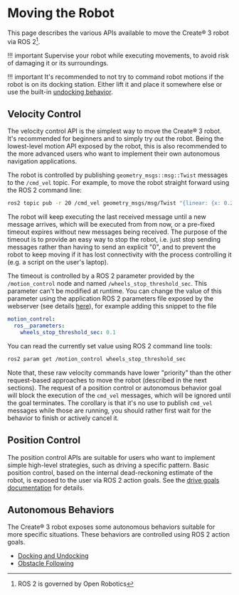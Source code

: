 # Moving the Robot

This page describes the various APIs available to move the Create® 3 robot via ROS 2[^1].

!!! important
    Supervise your robot while executing movements, to avoid risk of damaging it or its surroundings.

!!! important
    It's recommended to not try to command robot motions if the robot is on its docking station.
    Either lift it and place it somewhere else or use the built-in [undocking behavior](../docking/#undocking).


## Velocity Control

The velocity control API is the simplest way to move the Create® 3 robot.
It's recommended for beginners and to simply try out the robot.
Being the lowest-level motion API exposed by the robot, this is also recommended to the more advanced users who want to implement their own autonomous navigation applications.

The robot is controlled by publishing `geometry_msgs::msg::Twist` messages to the `/cmd_vel` topic.
For example, to move the robot straight forward using the ROS 2 command line:

```bash
ros2 topic pub -r 20 /cmd_vel geometry_msgs/msg/Twist "{linear: {x: 0.2, y: 0.0, z: 0.0}, angular: {x: 0.0, y: 0.0, z: 0.0}}"
```

The robot will keep executing the last received message until a new message arrives, which will be executed from from now, or a pre-fixed timeout expires without new messages being received.
The purpose of the timeout is to provide an easy way to stop the robot, i.e. just stop sending messages rather than having to send an explicit "0", and to prevent the robot to keep moving if it has lost connectivity with the process controlling it (e.g. a script on the user's laptop).

The timeout is controlled by a ROS 2 parameter provided by the `/motion_control` node and named `/wheels_stop_threshold_sec`.
This parameter can't be modified at runtime.
You can change the value of this parameter using the application ROS 2 parameters file exposed by the webserver (see details [here](../webserver/application/#application-ros-2-parameters-file)), for example adding this snippet to the file

```yaml
motion_control:
  ros__parameters:
    wheels_stop_threshold_sec: 0.1
```

You can read the currently set value using ROS 2 command line tools:

```bash
ros2 param get /motion_control wheels_stop_threshold_sec
```

Note that, these raw velocity commands have lower "priority" than the other request-based approaches to move the robot (described in the next sections).
The request of a position control or autonomous behavior goal will block the execution of the `cmd_vel` messages, which will be ignored until the goal terminates.
The corollary is that it's no use to publish `cmd_vel` messages while those are running, you should rather first wait for the behavior to finish or actively cancel it.

## Position Control

The position control APIs are suitable for users who want to implement simple high-level strategies, such as driving a specific pattern.
Basic position control, based on the internal dead-reckoning estimate of the robot, is exposed to the user via ROS 2 action goals.
See the [drive goals documentation](drive-goals.md) for details.

## Autonomous Behaviors

The Create® 3 robot exposes some autonomous behaviors suitable for more specific situations.
These behaviors are controlled using ROS 2 action goals.

 - [Docking and Undocking](docking.md)
 - [Obstacle Following](wall-follow.md)


[^1]: ROS 2 is governed by Open Robotics

